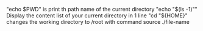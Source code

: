 "echo $PWD" is print th path name of the current directory
"echo "$(ls -1)"" Display the content list of your current directory in 1 line
"cd "${HOME}" changes the working directory to /root with command source ./file-name